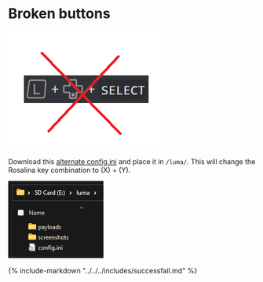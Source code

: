# Broken buttons

![Image](/images/finalize/brokenbutton.png)

Download this [alternate config.ini](https://cdn.discordapp.com/attachments/196635695958196224/982798396265988186/config.ini) and place it in `/luma/`. This will change the Rosalina key combination to (X) + (Y).

![Image](/images/finalize/config.png)

{% include-markdown "../../../includes/successfail.md" %}